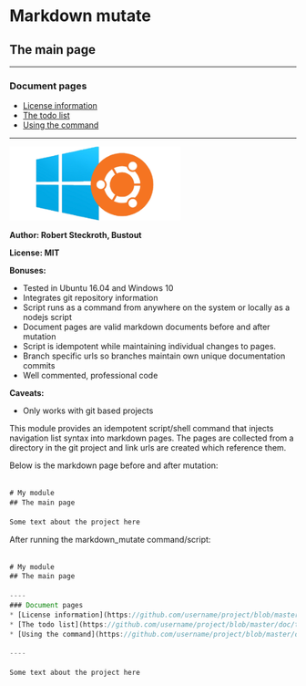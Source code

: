 # Markdown mutate
## The main page

----
### Document pages
* [License information](https://github.com/restarian/markdown_mutate/blob/master/doc/license.md)
* [The todo list](https://github.com/restarian/markdown_mutate/blob/master/doc/todo.md)
* [Using the command](https://github.com/restarian/markdown_mutate/blob/master/doc/usage.md)

----

[![Bash on Windows](https://raw.githubusercontent.com/restarian/brace_umd/master/doc/image/ubuntu_windows_logo.png)](https://github.com/Microsoft/BashOnWindows)

**Author: Robert Steckroth, Bustout**

**License: MIT**

**Bonuses:**
* Tested in Ubuntu 16.04 and Windows 10
* Integrates git repository information
* Script runs as a command from anywhere on the system or locally as a nodejs script 
* Document pages are valid markdown documents before and after mutation 
* Script is idempotent while maintaining individual changes to pages.
* Branch specific urls so branches maintain own unique documentation commits
* Well commented, professional code

**Caveats:**
  * Only works with git based projects

This module provides an idempotent script/shell command that injects navigation list syntax into markdown pages. The pages are collected from a directory in the git project and link urls are created which reference them.

Below is the markdown page before and after mutation:

```javascript

# My module
## The main page

Some text about the project here
```
After running the markdown_mutate command/script:

```javascript

# My module
## The main page

----
### Document pages
* [License information](https://github.com/username/project/blob/master/doc/license.md)
* [The todo list](https://github.com/username/project/blob/master/doc/todo.md)
* [Using the command](https://github.com/username/project/blob/master/doc/usage.md)

----

Some text about the project here
```


